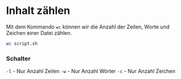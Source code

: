 # Inhalt zählen

Mit dem Kommando `wc` können wir die Anzahl der Zeilen, Worte und Zeichen einer Datei zählen.

````Bash
wc script.sh
````

### Schalter 

`-l` - Nur Anzahl Zeilen
`-w` - Nur Anzahl Wörter
`-c` - Nur Anzahl Zeichen